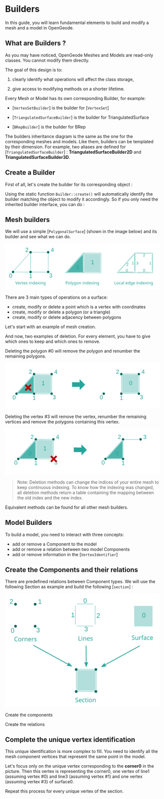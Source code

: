 
<script setup>
import CodeExample from '/components/CodeExample.vue'
</script>


# Builders
<!-- @include: ./links.md -->
In this guide, you will learn fundamental elements to build and modify a mesh and a model in OpenGeode.

## What are Builders ?

As you may have noticed, OpenGeode Meshes and Models are read-only classes. You cannot modify them directly.

The goal of this design is to:

1. clearly identify what operations will affect the class storage,

2. give access to modifying methods on a shorter lifetime.

Every Mesh or Model has its own corresponding Builder, for example:

- [`VertexSetBuilder`] is the builder for [`VertexSet`]

 - [`TriangulatedSurfaceBuilder`] is the builder for TriangulatedSurface

- [`BRepBuilder`] is the builder for BRep

The builders inheritance diagram is the same as the one for the corresponding meshes and models. Like them, builders can be templated by their dimension. For example, two aliases are defined for [`TriangulatedSurfaceBuilder`] : **TriangulatedSurfaceBuilder2D** and **TriangulatedSurfaceBuilder3D**.

## Create a Builder
First of all, let's create the builder for its corresponding object :

<CodeExample>
<template v-slot:cpp>

```cpp
// Let's have a TriangulatedSurface3D& called mesh
auto mesh_builder = TriangulatedSurfaceBuilder3D::create( mesh );
...
// Let's have a BRep& called brep
BRepBuilder brep_builder( brep );
```
</template>
<template v-slot:py>

```py
## Let's have a TriangulatedSurface3D& called mesh
mesh_builder = opengeode.TriangulatedSurfaceBuilder3D.create( mesh )
...
## Let's have a BRep& called brep
brep_builder = opengeode.BRepBuilder( brep )
```
  </template>
</CodeExample> 


Using the static function `Builder::create()` will automatically identify the builder matching the object to modify it accordingly. So if you only need the inherited builder interface, you can do :

<CodeExample>
<template v-slot:cpp>

```cpp
// Let's have a TriangulatedSurface3D& called mesh
auto mesh_builder = SurfaceMeshBuilder3D::create( mesh );
```
</template>
<template v-slot:py>

```py
## Let's have a TriangulatedSurface3D& called mesh
mesh_builder = opengeode.SurfaceMeshBuilder3D.create( mesh )
```
  </template>
</CodeExample> 

## Mesh builders

We will use a simple [`PolygonalSurface`] (shown in the image below) and its builder and see what we can do.

![Builders](builders.svg)

There are 3 main types of operations on a surface:
- create, modify or delete a point which is a vertex with coordinates
- create, modify or delete a polygon (or a triangle)
- create, modify or delete adjacency between polygons

Let's start with an example of mesh creation.

<CodeExample>
<template v-slot:cpp>

```cpp
auto mesh = PolygonalSurface2D::create();
auto mesh_builder = PolygonalSurfaceBuilder2D::create( *mesh );

// Create some points
const auto pt0 = mesh_builder->create_point( { {0., 0.} } );
const auto pt1 = mesh_builder->create_point( { {1., 0.} } );
const auto pt2 = mesh_builder->create_point( { {1., 1.} } );
const auto pt3 = mesh_builder->create_point( { {2., 0.} } );
const auto pt4 = mesh_builder->create_point( { {2., 1.} } );

// Create some polygons
const auto poly0 = mesh_builder->create_polygon( {0, 1, 2} ); // a triangle
const auto poly1 = mesh_builder->create_polygon( {1, 3, 4, 2} ); // a quad

// Connect these polygons programmatically
mesh_builder->set_polygon_adjacent( {poly0, 1}, poly1 ); // {poly0, 1} is the PolygonEdge to connect
mesh_builder->set_polygon_adjacent( {poly1, 3}, poly0 ); // {poly1, 3} is the PolygonEdge to connect
// or automatically
mesh_builder->compute_polygon_adjacencies();
```
</template>
<template v-slot:py>

```py
mesh = opengeode.PolygonalSurface2D.create()
mesh_builder = opengeode.PolygonalSurfaceBuilder2D.create( mesh )

## Create some points
pt0 = mesh_builder.create_point( opengeode.Point2D( [0., 0.] ) )
pt1 = mesh_builder.create_point( opengeode.Point2D( [1., 0.] ) )
pt2 = mesh_builder.create_point( opengeode.Point2D( [1., 1.] ) )
pt3 = mesh_builder.create_point( opengeode.Point2D( [2., 0.] ) )
pt4 = mesh_builder.create_point( opengeode.Point2D( [2., 1.] ) )

## Create some polygons
poly0 = mesh_builder.create_polygon( [0, 1, 2] ) ## a triangle
poly1 = mesh_builder.create_polygon( [1, 3, 4, 2] ) ## a quad

## Connect these polygons programmatically
mesh_builder.set_polygon_adjacent( opengeode.PolygonEdge(poly0, 1), poly1 ) ## {poly0, 1} is the PolygonEdge to connect
mesh_builder.set_polygon_adjacent( opengeode.PolygonEdge(poly1, 3), poly0 ) ## {poly1, 3} is the PolygonEdge to connect
## or automatically
mesh_builder.compute_polygon_adjacencies()
```
  </template>
</CodeExample> 


And now, two examples of deletion. For every element, you have to give which ones to keep and which ones to remove.

Deleting the polygon #0 will remove the polygon and renumber the remaining polygons.

<CodeExample>
<template v-slot:cpp>

```cpp
mesh_builder->delete_polygons( {true, false} ); // Only the first polygon is removed
```
</template>
<template v-slot:py>

```py
mesh_builder.delete_polygons( [true, false] ) ## Only the first polygon is removed
```
  </template>
</CodeExample> 


![Builders 1](builders1.svg)

Deleting the vertex #3 will remove the vertex, renumber the remaining vertices and remove the polygons containing this vertex.

<CodeExample>
<template v-slot:cpp>

```cpp
mesh_builder->delete_vertices( {false, false, false, true, false} ); // Only the fourth vertex is removed

// To remove several vertices at once
mesh_builder->delete_vertices( {false, true, false, true, false} ); // The second and fourth vertices are removed
```
</template>
<template v-slot:py>

```py
mesh_builder.delete_vertices( [false, false, false, true, false] ) ## Only the fourth vertex is removed

## To remove several vertices at once
mesh_builder.delete_vertices( [false, true, false, true, false] ) ## The second and fourth vertices are removed
```
  </template>
</CodeExample> 

![Builders 2](builders2.svg)

>Note: Deletion methods can change the indices of your entire mesh to keep continuous indexing. To know how the indexing was changed, all deletion methods return a table containing the mapping between the old index and the new index.

Equivalent methods can be found for all other mesh builders.

## Model Builders

To build a model, you need to interact with three concepts:
- add or remove a Component to the model
- add or remove a relation between two model Components
- add or remove information in the [`VertexIdentifier`]

## Create the Components and their relations

There are predefined relations between Component types. We will use the following Section as example and build the following [`section`] :

![Builders 3](builders3.svg)

<CodeExample>
<template v-slot:cpp>

```cpp
Section section;
SectionBuilder builder( section );
```
</template>
<template v-slot:py>

```py
section = opengeode.Section()
builder = opengeode.SectionBuilder( section )
```
  </template>
</CodeExample> 

Create the components

<CodeExample>
<template v-slot:cpp>

```cpp
const auto& corner0_id = builder.add_corner(); // Add a new corner and get its unique identifier
const auto& corner0 = section.corner( corner0_id ); // Get the actual corner in the section
...
const auto& line0_id = builder.add_line();
const auto& line0 = section.line( line0_id );
...
const auto& surface0_id = builder.add_surface();
const auto& surface0 = section.surface( surface0_id );
```
</template>
<template v-slot:py>

```py
corner0_id = builder.add_corner() ## Add a new corner and get its unique identifier
corner0 = section.corner( corner0_id ) ## Get the actual corner in the section
...
line0_id = builder.add_line()
line0 = section.line( line0_id )
...
surface0_id = builder.add_surface()
surface0 = section.surface( surface0_id )
```
  </template>
</CodeExample> 

Create the relations

<CodeExample>
<template v-slot:cpp>

```cpp
builder.add_corner_line_boundary_relationship( corner0, line3 );
builder.add_corner_line_boundary_relationship( corner0, line1 );
builder.add_corner_line_boundary_relationship( corner1, line0 );
builder.add_corner_line_boundary_relationship( corner1, line2 );
...
builder.add_line_surface_boundary_relationship( line0, surface0 );
builder.add_line_surface_boundary_relationship( line1, surface0 );
builder.add_line_surface_boundary_relationship( line2, surface0 );
builder.add_line_surface_boundary_relationship( line3, surface0 );
```
</template>
<template v-slot:py>

```py
builder.add_corner_line_boundary_relationship( corner0, line3 )
builder.add_corner_line_boundary_relationship( corner0, line1 )
builder.add_corner_line_boundary_relationship( corner1, line0 )
builder.add_corner_line_boundary_relationship( corner1, line2 )
...
builder.add_line_surface_boundary_relationship( line0, surface0 )
builder.add_line_surface_boundary_relationship( line1, surface0 )
builder.add_line_surface_boundary_relationship( line2, surface0 )
builder.add_line_surface_boundary_relationship( line3, surface0 )
```
  </template>
</CodeExample> 


## Complete the unique vertex identification

This unique identification is more complex to fill. You need to identify all the mesh component vertices that represent the same point in the model.

Let's focus only on the unique vertex corresponding to the **corner0** in the picture. Then this vertex is representing the corner0, one vertex of line1 (assuming vertex #0) and line3 (assuming vertex #1) and one vertex (assuming vertex #3) of surface0.

<CodeExample>
<template v-slot:cpp>

```cpp
const auto vertex_id = builder.create_unique_vertex();
builder.set_unique_vertex( {corner0.component_id(), 0}, vertex_id ); // Link the vertex #0 of corner0 to vertex_id
builder.set_unique_vertex( {line1.component_id(), 0}, vertex_id ); // Link the vertex #0 of line1 to vertex_id
builder.set_unique_vertex( {line3.component_id(), 1}, vertex_id ); // Link the vertex #1 of line3 to vertex_id
builder.set_unique_vertex( {surface0.component_id(), 3}, vertex_id ); // Link the vertex #3 of surface0 to vertex_id
```
</template>
<template v-slot:py>

```py
vertex_id = builder.create_unique_vertex()
builder.set_unique_vertex( opengeode.MeshVertex( corner0.component_id(), 0 ), vertex_id ) ## Link the vertex #0 of corner0 to vertex_id
builder.set_unique_vertex( opengeode.MeshVertex( line1.component_id(), 0 ), vertex_id ) ## Link the vertex #0 of line1 to vertex_id
builder.set_unique_vertex( opengeode.MeshVertex( line3.component_id(), 1 ), vertex_id ) ## Link the vertex #1 of line3 to vertex_id
builder.set_unique_vertex( opengeode.MeshVertex( surface0.component_id(), 3 ), vertex_id ) ## Link the vertex #3 of surface0 to vertex_id
```
  </template>
</CodeExample> 

Repeat this process for every unique vertex of the section.